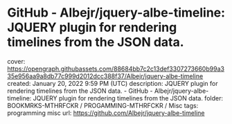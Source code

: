 # GitHub - Albejr/jquery-albe-timeline: JQUERY plugin for rendering timelines from the JSON data.

cover: https://opengraph.githubassets.com/88684bb7c2c13def3307273660b99a335e956aa9a8db77c999d2012dcc388f37/Albejr/jquery-albe-timeline
created: January 20, 2022 9:59 PM (UTC)
description: JQUERY plugin for rendering timelines from the JSON data. - GitHub - Albejr/jquery-albe-timeline: JQUERY plugin for rendering timelines from the JSON data.
folder: BOOKMRKS-MTHRFCKR / PROGAMMING-MTHRFCKR / Misc
tags: programming misc
url: https://github.com/Albejr/jquery-albe-timeline